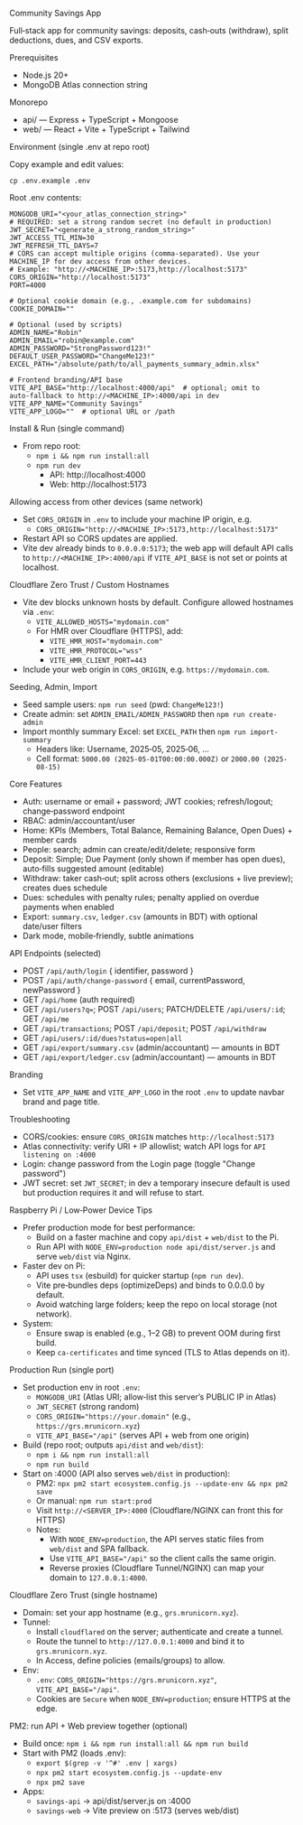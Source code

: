 Community Savings App

Full‑stack app for community savings: deposits, cash‑outs (withdraw), split deductions, dues, and CSV exports.

Prerequisites
- Node.js 20+
- MongoDB Atlas connection string

Monorepo
- api/ — Express + TypeScript + Mongoose
- web/ — React + Vite + TypeScript + Tailwind

Environment (single .env at repo root)

Copy example and edit values:

```
cp .env.example .env
```

Root .env contents:

```env
MONGODB_URI="<your_atlas_connection_string>"
# REQUIRED: set a strong random secret (no default in production)
JWT_SECRET="<generate_a_strong_random_string>"
JWT_ACCESS_TTL_MIN=30
JWT_REFRESH_TTL_DAYS=7
# CORS can accept multiple origins (comma‑separated). Use your MACHINE_IP for dev access from other devices.
# Example: "http://<MACHINE_IP>:5173,http://localhost:5173"
CORS_ORIGIN="http://localhost:5173"
PORT=4000

# Optional cookie domain (e.g., .example.com for subdomains)
COOKIE_DOMAIN=""

# Optional (used by scripts)
ADMIN_NAME="Robin"
ADMIN_EMAIL="robin@example.com"
ADMIN_PASSWORD="StrongPassword123!"
DEFAULT_USER_PASSWORD="ChangeMe123!"
EXCEL_PATH="/absolute/path/to/all_payments_summary_admin.xlsx"

# Frontend branding/API base
VITE_API_BASE="http://localhost:4000/api"  # optional; omit to auto‑fallback to http://<MACHINE_IP>:4000/api in dev
VITE_APP_NAME="Community Savings"
VITE_APP_LOGO=""  # optional URL or /path
```

Install & Run (single command)
- From repo root:
  - `npm i && npm run install:all`
  - `npm run dev`
    - API: http://localhost:4000
    - Web: http://localhost:5173

Allowing access from other devices (same network)
- Set `CORS_ORIGIN` in `.env` to include your machine IP origin, e.g.
  - `CORS_ORIGIN="http://<MACHINE_IP>:5173,http://localhost:5173"`
- Restart API so CORS updates are applied.
- Vite dev already binds to `0.0.0.0:5173`; the web app will default API calls to `http://<MACHINE_IP>:4000/api` if `VITE_API_BASE` is not set or points at localhost.

Cloudflare Zero Trust / Custom Hostnames
- Vite dev blocks unknown hosts by default. Configure allowed hostnames via `.env`:
  - `VITE_ALLOWED_HOSTS="mydomain.com"`
  - For HMR over Cloudflare (HTTPS), add:
    - `VITE_HMR_HOST="mydomain.com"`
    - `VITE_HMR_PROTOCOL="wss"`
    - `VITE_HMR_CLIENT_PORT=443`
- Include your web origin in `CORS_ORIGIN`, e.g. `https://mydomain.com`.

Seeding, Admin, Import
- Seed sample users: `npm run seed` (pwd: `ChangeMe123!`)
- Create admin: set `ADMIN_EMAIL/ADMIN_PASSWORD` then `npm run create-admin`
- Import monthly summary Excel: set `EXCEL_PATH` then `npm run import-summary`
  - Headers like: Username, 2025‑05, 2025‑06, …
  - Cell format: `5000.00 (2025-05-01T00:00:00.000Z)` or `2000.00 (2025-08-15)`

Core Features
- Auth: username or email + password; JWT cookies; refresh/logout; change‑password endpoint
- RBAC: admin/accountant/user
- Home: KPIs (Members, Total Balance, Remaining Balance, Open Dues) + member cards
- People: search; admin can create/edit/delete; responsive form
- Deposit: Simple; Due Payment (only shown if member has open dues), auto‑fills suggested amount (editable)
- Withdraw: taker cash‑out; split across others (exclusions + live preview); creates dues schedule
- Dues: schedules with penalty rules; penalty applied on overdue payments when enabled
- Export: `summary.csv`, `ledger.csv` (amounts in BDT) with optional date/user filters
- Dark mode, mobile‑friendly, subtle animations

API Endpoints (selected)
- POST `/api/auth/login` { identifier, password }
- POST `/api/auth/change-password` { email, currentPassword, newPassword }
- GET `/api/home` (auth required)
- GET `/api/users?q=`; POST `/api/users`; PATCH/DELETE `/api/users/:id`; GET `/api/me`
- GET `/api/transactions`; POST `/api/deposit`; POST `/api/withdraw`
- GET `/api/users/:id/dues?status=open|all`
- GET `/api/export/summary.csv` (admin/accountant) — amounts in BDT
- GET `/api/export/ledger.csv` (admin/accountant) — amounts in BDT

Branding
- Set `VITE_APP_NAME` and `VITE_APP_LOGO` in the root `.env` to update navbar brand and page title.

Troubleshooting
- CORS/cookies: ensure `CORS_ORIGIN` matches `http://localhost:5173`
- Atlas connectivity: verify URI + IP allowlist; watch API logs for `API listening on :4000`
- Login: change password from the Login page (toggle "Change password")
 - JWT secret: set `JWT_SECRET`; in dev a temporary insecure default is used but production requires it and will refuse to start.

Raspberry Pi / Low‑Power Device Tips
- Prefer production mode for best performance:
  - Build on a faster machine and copy `api/dist` + `web/dist` to the Pi.
  - Run API with `NODE_ENV=production node api/dist/server.js` and serve `web/dist` via Nginx.
- Faster dev on Pi:
  - API uses `tsx` (esbuild) for quicker startup (`npm run dev`).
  - Vite pre‑bundles deps (optimizeDeps) and binds to 0.0.0.0 by default.
  - Avoid watching large folders; keep the repo on local storage (not network).
- System:
  - Ensure swap is enabled (e.g., 1–2 GB) to prevent OOM during first build.
  - Keep `ca-certificates` and time synced (TLS to Atlas depends on it).

Production Run (single port)
- Set production env in root `.env`:
  - `MONGODB_URI` (Atlas URI; allow‑list this server’s PUBLIC IP in Atlas)
  - `JWT_SECRET` (strong random)
  - `CORS_ORIGIN="https://your.domain"` (e.g., `https://grs.mrunicorn.xyz`)
  - `VITE_API_BASE="/api"` (serves API + web from one origin)
- Build (repo root; outputs `api/dist` and `web/dist`):
  - `npm i && npm run install:all`
  - `npm run build`
- Start on :4000 (API also serves `web/dist` in production):
  - PM2: `npx pm2 start ecosystem.config.js --update-env && npx pm2 save`
  - Or manual: `npm run start:prod`
  - Visit `http://<SERVER_IP>:4000` (Cloudflare/NGINX can front this for HTTPS)
  - Notes:
    - With `NODE_ENV=production`, the API serves static files from `web/dist` and SPA fallback.
    - Use `VITE_API_BASE="/api"` so the client calls the same origin.
    - Reverse proxies (Cloudflare Tunnel/NGINX) can map your domain to `127.0.0.1:4000`.

Cloudflare Zero Trust (single hostname)
- Domain: set your app hostname (e.g., `grs.mrunicorn.xyz`).
- Tunnel:
  - Install `cloudflared` on the server; authenticate and create a tunnel.
  - Route the tunnel to `http://127.0.0.1:4000` and bind it to `grs.mrunicorn.xyz`.
  - In Access, define policies (emails/groups) to allow.
- Env:
  - `.env`: `CORS_ORIGIN="https://grs.mrunicorn.xyz"`, `VITE_API_BASE="/api"`.
  - Cookies are `Secure` when `NODE_ENV=production`; ensure HTTPS at the edge.

PM2: run API + Web preview together (optional)
- Build once: `npm i && npm run install:all && npm run build`
- Start with PM2 (loads .env):
  - `export $(grep -v '^#' .env | xargs)`
  - `npx pm2 start ecosystem.config.js --update-env`
  - `npx pm2 save`
- Apps:
  - `savings-api` → api/dist/server.js on :4000
  - `savings-web` → Vite preview on :5173 (serves web/dist)
